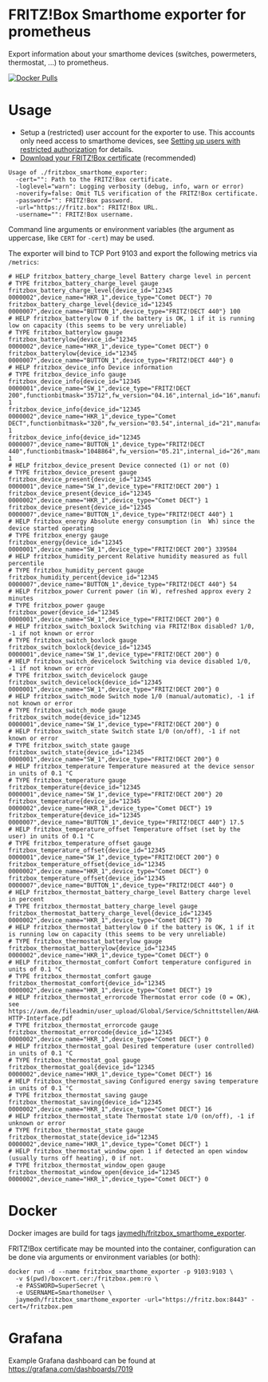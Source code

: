 # FRITZ!Box Smarthome exporter for prometheus
Export information about your smarthome devices (switches, powermeters, thermostat, ...) to prometheus.

[![Docker Pulls](https://img.shields.io/docker/pulls/jaymedh/fritzbox_smarthome_exporter)](https://hub.docker.com/r/jaymedh/fritzbox_smarthome_exporter)

# Usage

* Setup a (restricted) user account for the exporter to use. This accounts only need access to smarthome devices, see [Setting up users with restricted authorization](https://en.avm.de/service/fritzbox/fritzbox-5490/knowledge-base/publication/show/1522_Accessing-FRITZ-Box-from-the-home-network-with-user-accounts/) for details.
* [Download your FRITZ!Box certificate](https://en.avm.de/service/fritzbox/fritzbox-7390/knowledge-base/publication/show/1523_Downloading-your-FRITZ-Box-certificate-and-importing-it-to-your-computer/) (recommended)

```
Usage of ./fritzbox_smarthome_exporter:
  -cert="": Path to the FRITZ!Box certificate.
  -loglevel="warn": Logging verbosity (debug, info, warn or error)
  -noverify=false: Omit TLS verification of the FRITZ!Box certificate.
  -password="": FRITZ!Box password.
  -url="https://fritz.box": FRITZ!Box URL.
  -username="": FRITZ!Box username.
```
Command line arguments or environment variables (the argument as uppercase, like `CERT` for `-cert`) may be used.


The exporter will bind to TCP Port 9103 and export the following metrics via `/metrics`:

```
# HELP fritzbox_battery_charge_level Battery charge level in percent
# TYPE fritzbox_battery_charge_level gauge
fritzbox_battery_charge_level{device_id="12345 0000002",device_name="HKR_1",device_type="Comet DECT"} 70
fritzbox_battery_charge_level{device_id="12345 0000007",device_name="BUTTON_1",device_type="FRITZ!DECT 440"} 100
# HELP fritzbox_batterylow 0 if the battery is OK, 1 if it is running low on capacity (this seems to be very unreliable)
# TYPE fritzbox_batterylow gauge
fritzbox_batterylow{device_id="12345 0000002",device_name="HKR_1",device_type="Comet DECT"} 0
fritzbox_batterylow{device_id="12345 0000007",device_name="BUTTON_1",device_type="FRITZ!DECT 440"} 0
# HELP fritzbox_device_info Device information
# TYPE fritzbox_device_info gauge
fritzbox_device_info{device_id="12345 0000001",device_name="SW_1",device_type="FRITZ!DECT 200",functionbitmask="35712",fw_version="04.16",internal_id="16",manufacturer="AVM"} 1
fritzbox_device_info{device_id="12345 0000002",device_name="HKR_1",device_type="Comet DECT",functionbitmask="320",fw_version="03.54",internal_id="21",manufacturer="AVM"} 1
fritzbox_device_info{device_id="12345 0000007",device_name="BUTTON_1",device_type="FRITZ!DECT 440",functionbitmask="1048864",fw_version="05.21",internal_id="26",manufacturer="AVM"} 1
# HELP fritzbox_device_present Device connected (1) or not (0)
# TYPE fritzbox_device_present gauge
fritzbox_device_present{device_id="12345 0000001",device_name="SW_1",device_type="FRITZ!DECT 200"} 1
fritzbox_device_present{device_id="12345 0000002",device_name="HKR_1",device_type="Comet DECT"} 1
fritzbox_device_present{device_id="12345 0000007",device_name="BUTTON_1",device_type="FRITZ!DECT 440"} 1
# HELP fritzbox_energy Absolute energy consumption (in  Wh) since the device started operating
# TYPE fritzbox_energy gauge
fritzbox_energy{device_id="12345 0000001",device_name="SW_1",device_type="FRITZ!DECT 200"} 339584
# HELP fritzbox_humidity_percent Relative humidity measured as full percentile
# TYPE fritzbox_humidity_percent gauge
fritzbox_humidity_percent{device_id="12345 0000007",device_name="BUTTON_1",device_type="FRITZ!DECT 440"} 54
# HELP fritzbox_power Current power (in W), refreshed approx every 2 minutes
# TYPE fritzbox_power gauge
fritzbox_power{device_id="12345 0000001",device_name="SW_1",device_type="FRITZ!DECT 200"} 0
# HELP fritzbox_switch_boxlock Switching via FRITZ!Box disabled? 1/0, -1 if not known or error
# TYPE fritzbox_switch_boxlock gauge
fritzbox_switch_boxlock{device_id="12345 0000001",device_name="SW_1",device_type="FRITZ!DECT 200"} 0
# HELP fritzbox_switch_devicelock Switching via device disabled 1/0, -1 if not known or error
# TYPE fritzbox_switch_devicelock gauge
fritzbox_switch_devicelock{device_id="12345 0000001",device_name="SW_1",device_type="FRITZ!DECT 200"} 0
# HELP fritzbox_switch_mode Switch mode 1/0 (manual/automatic), -1 if not known or error
# TYPE fritzbox_switch_mode gauge
fritzbox_switch_mode{device_id="12345 0000001",device_name="SW_1",device_type="FRITZ!DECT 200"} 0
# HELP fritzbox_switch_state Switch state 1/0 (on/off), -1 if not known or error
# TYPE fritzbox_switch_state gauge
fritzbox_switch_state{device_id="12345 0000001",device_name="SW_1",device_type="FRITZ!DECT 200"} 0
# HELP fritzbox_temperature Temperature measured at the device sensor in units of 0.1 °C
# TYPE fritzbox_temperature gauge
fritzbox_temperature{device_id="12345 0000001",device_name="SW_1",device_type="FRITZ!DECT 200"} 20
fritzbox_temperature{device_id="12345 0000002",device_name="HKR_1",device_type="Comet DECT"} 19
fritzbox_temperature{device_id="12345 0000007",device_name="BUTTON_1",device_type="FRITZ!DECT 440"} 17.5
# HELP fritzbox_temperature_offset Temperature offset (set by the user) in units of 0.1 °C
# TYPE fritzbox_temperature_offset gauge
fritzbox_temperature_offset{device_id="12345 0000001",device_name="SW_1",device_type="FRITZ!DECT 200"} 0
fritzbox_temperature_offset{device_id="12345 0000002",device_name="HKR_1",device_type="Comet DECT"} 0
fritzbox_temperature_offset{device_id="12345 0000007",device_name="BUTTON_1",device_type="FRITZ!DECT 440"} 0
# HELP fritzbox_thermostat_battery_charge_level Battery charge level in percent
# TYPE fritzbox_thermostat_battery_charge_level gauge
fritzbox_thermostat_battery_charge_level{device_id="12345 0000002",device_name="HKR_1",device_type="Comet DECT"} 70
# HELP fritzbox_thermostat_batterylow 0 if the battery is OK, 1 if it is running low on capacity (this seems to be very unreliable)
# TYPE fritzbox_thermostat_batterylow gauge
fritzbox_thermostat_batterylow{device_id="12345 0000002",device_name="HKR_1",device_type="Comet DECT"} 0
# HELP fritzbox_thermostat_comfort Comfort temperature configured in units of 0.1 °C
# TYPE fritzbox_thermostat_comfort gauge
fritzbox_thermostat_comfort{device_id="12345 0000002",device_name="HKR_1",device_type="Comet DECT"} 19
# HELP fritzbox_thermostat_errorcode Thermostat error code (0 = OK), see https://avm.de/fileadmin/user_upload/Global/Service/Schnittstellen/AHA-HTTP-Interface.pdf
# TYPE fritzbox_thermostat_errorcode gauge
fritzbox_thermostat_errorcode{device_id="12345 0000002",device_name="HKR_1",device_type="Comet DECT"} 0
# HELP fritzbox_thermostat_goal Desired temperature (user controlled) in units of 0.1 °C
# TYPE fritzbox_thermostat_goal gauge
fritzbox_thermostat_goal{device_id="12345 0000002",device_name="HKR_1",device_type="Comet DECT"} 16
# HELP fritzbox_thermostat_saving Configured energy saving temperature in units of 0.1 °C
# TYPE fritzbox_thermostat_saving gauge
fritzbox_thermostat_saving{device_id="12345 0000002",device_name="HKR_1",device_type="Comet DECT"} 16
# HELP fritzbox_thermostat_state Thermostat state 1/0 (on/off), -1 if unknown or error
# TYPE fritzbox_thermostat_state gauge
fritzbox_thermostat_state{device_id="12345 0000002",device_name="HKR_1",device_type="Comet DECT"} 1
# HELP fritzbox_thermostat_window_open 1 if detected an open window (usually turns off heating), 0 if not.
# TYPE fritzbox_thermostat_window_open gauge
fritzbox_thermostat_window_open{device_id="12345 0000002",device_name="HKR_1",device_type="Comet DECT"} 0
```


# Docker
Docker images are build for tags [jaymedh/fritzbox_smarthome_exporter](https://hub.docker.com/r/jaymedh/fritzbox_smarthome_exporter/).

FRITZ!Box certificate may be mounted into the container, configuration can be done via arguments or environment variables (or both):
```
docker run -d --name fritzbox_smarthome_exporter -p 9103:9103 \
  -v $(pwd)/boxcert.cer:/fritzbox.pem:ro \
  -e PASSWORD=SuperSecret \
  -e USERNAME=SmarthomeUser \
  jaymedh/fritzbox_smarthome_exporter -url="https://fritz.box:8443" -cert=/fritzbox.pem
```


# Grafana

Example Grafana dashboard can be found at https://grafana.com/dashboards/7019
